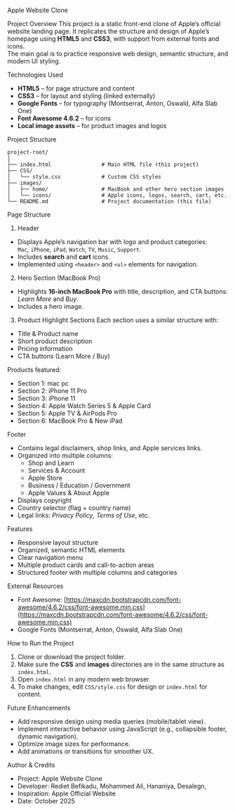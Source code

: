 Apple Website Clone

Project Overview
This project is a static front-end clone of Apple’s official website landing page. It replicates the structure and design of Apple’s homepage using **HTML5** and **CSS3**, with support from external fonts and icons.  
The main goal is to practice responsive web design, semantic structure, and modern UI styling.

Technologies Used
- **HTML5** – for page structure and content
- **CSS3** – for layout and styling (linked externally)
- **Google Fonts** – for typography (Montserrat, Anton, Oswald, Alfa Slab One)
- **Font Awesome 4.6.2** – for icons
- **Local image assets** – for product images and logos

Project Structure

```
project-root/
│
├── index.html                # Main HTML file (this project)
├── CSS/
│   └── style.css             # Custom CSS styles
├── images/
│   ├── home/                 # MacBook and other hero section images
│   └── icons/                # Apple icons, logos, search, cart, etc.
└── README.md                 # Project documentation (this file)
```

Page Structure

1. Header
- Displays Apple’s navigation bar with logo and product categories:  
  `Mac`, `iPhone`, `iPad`, `Watch`, `TV`, `Music`, `Support`.
- Includes **search** and **cart** icons.
- Implemented using `<header>` and `<ul>` elements for navigation.

2. Hero Section (MacBook Pro)
- Highlights **16-inch MacBook Pro** with title, description, and CTA buttons: *Learn More* and *Buy*.
- Includes a hero image.

3. Product Highlight Sections
Each section uses a similar structure with:
- Title & Product name
- Short product description
- Pricing information
- CTA buttons (Learn More / Buy)

Products featured:
- Section 1: mac pc
- Section 2: iPhone 11 Pro
- Section 3: iPhone 11
- Section 4: Apple Watch Series 5 & Apple Card
- Section 5: Apple TV & AirPods Pro
- Section 6: MacBook Pro & New iPad

Footer
- Contains legal disclaimers, shop links, and Apple services links.
- Organized into multiple columns:
  - Shop and Learn
  - Services & Account
  - Apple Store
  - Business / Education / Government
  - Apple Values & About Apple
- Displays copyright
- Country selector (flag + country name)
- Legal links: *Privacy Policy*, *Terms of Use*, etc.
  
Features
- Responsive layout structure
- Organized, semantic HTML elements
- Clear navigation menu
- Multiple product cards and call-to-action areas
- Structured footer with multiple columns and categories

External Resources
- Font Awesome: [https://maxcdn.bootstrapcdn.com/font-awesome/4.6.2/css/font-awesome.min.css](https://maxcdn.bootstrapcdn.com/font-awesome/4.6.2/css/font-awesome.min.css)
- Google Fonts (Montserrat, Anton, Oswald, Alfa Slab One)

How to Run the Project
1. Clone or download the project folder.  
2. Make sure the **CSS** and **images** directories are in the same structure as `index.html`.
3. Open `index.html` in any modern web browser.
4. To make changes, edit `CSS/style.css` for design or `index.html` for content.


Future Enhancements
- Add responsive design using media queries (mobile/tablet view).
- Implement interactive behavior using JavaScript (e.g., collapsible footer, dynamic navigation).
- Optimize image sizes for performance.
- Add animations or transitions for smoother UX.

 Author & Credits
- Project: Apple Website Clone  
- Developer: Rediet Befikadu, Mohammed Ali, Hananiya, Desalegn,    
- Inspiration: Apple Official Website  
- Date: October 2025

